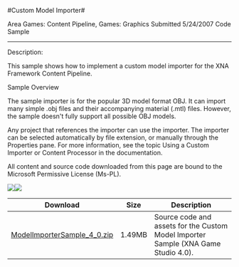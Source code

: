 #Custom Model Importer#

Area
Games: Content Pipeline, Games: Graphics
Submitted
5/24/2007
Code Sample

---

Description:

This sample shows how to implement a custom model importer for the XNA Framework Content Pipeline.

Sample Overview

The sample importer is for the popular 3D model format OBJ. It can import many simple .obj files and their accompanying material (.mtl) files. However, the sample doesn't fully support all possible OBJ models.

Any project that references the importer can use the importer. The importer can be selected automatically by file extension, or manually through the Properties pane. For more information, see the topic Using a Custom Importer or Content Processor in the documentation.


All content and source code downloaded from this page are bound to the Microsoft Permissive License (Ms-PL).

![](https://github.com/kniEngine/XNAGameStudio/blob/main/Images/XNA_CustomModelImporter_01_small.jpg)![](https://github.com/kniEngine/XNAGameStudio/blob/main/Images/XNA_CustomModelImporter_02_small.jpg)

	

Download | Size | Description
---|---|---|
[ModelImporterSample_4_0.zip](https://github.com/kniEngine/XNAGameStudio/blob/main/Samples/ModelImporterSample_4_0.zip?raw=true) | 1.49MB | Source code and assets for the Custom Model Importer Sample (XNA Game Studio 4.0). 